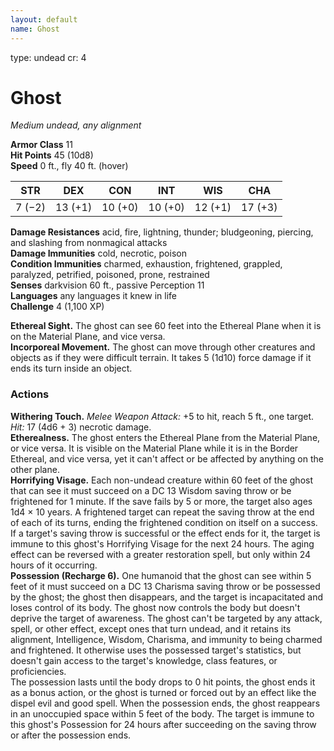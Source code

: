 ```yaml
---
layout: default
name: Ghost
---
```

type: undead
cr: 4

# Ghost 
_Medium undead, any alignment_

**Armor Class** 11    
**Hit Points** 45 (10d8)    
**Speed** 0 ft., fly 40 ft. (hover) 

| STR     | DEX     | CON     | INT     | WIS     | CHA     |
|---------|---------|---------|---------|---------|---------|
| 7 (−2)  | 13 (+1) | 10 (+0) | 10 (+0) | 12 (+1) | 17 (+3) |

**Damage Resistances** acid, fire, lightning, thunder; bludgeoning, piercing, and slashing from nonmagical attacks    
**Damage Immunities** cold, necrotic, poison    
**Condition Immunities** charmed, exhaustion, frightened, grappled, paralyzed, petrified, poisoned, prone, restrained    
**Senses** darkvision 60 ft., passive Perception 11    
**Languages** any languages it knew in life    
**Challenge** 4 (1,100 XP) 

**Ethereal Sight.** The ghost can see 60 feet into the Ethereal Plane when it is on the Material Plane, and vice versa.    
**Incorporeal Movement.** The ghost can move through other creatures and objects as if they were difficult terrain. It takes 5 (1d10) force damage if it ends its turn inside an object.   

### Actions 
**Withering Touch.** _Melee Weapon Attack:_ +5 to hit, reach 5 ft., one target. _Hit:_ 17 (4d6 + 3) necrotic damage.    
**Etherealness.** The ghost enters the Ethereal Plane from the Material Plane, or vice versa. It is visible on the Material Plane while it is in the Border Ethereal, and vice versa, yet it can't affect or be affected by anything on the other plane.    
**Horrifying Visage.** Each non-undead creature within 60 feet of the ghost that can see it must succeed on a DC 13 Wisdom saving throw or be frightened for 1 minute. If the save fails by 5 or more, the target also ages 1d4 × 10 years. A frightened target can repeat the saving throw at the end of each of its turns, ending the frightened condition on itself on a success. If a target's saving throw is successful or the effect ends for it, the target is immune to this ghost's Horrifying Visage for the next 24 hours. The aging effect can be reversed with a greater restoration spell, but only within 24 hours of it occurring.    
**Possession (Recharge 6).** One humanoid that the ghost can see within 5 feet of it must succeed on a DC 13 Charisma saving throw or be possessed by the ghost; the ghost then disappears, and the target is incapacitated and loses control of its body. The ghost now controls the body but doesn't deprive the target of awareness. The ghost can't be targeted by any attack, spell, or other effect, except ones that turn undead, and it retains its alignment, Intelligence, Wisdom, Charisma, and immunity to being charmed and frightened. It otherwise uses the possessed target's statistics, but doesn't gain access to the target's knowledge, class features, or proficiencies.    
The possession lasts until the body drops to 0 hit points, the ghost ends it as a bonus action, or the ghost is turned or forced out by an effect like the dispel evil and good spell. When the possession ends, the ghost reappears in an unoccupied space within 5 feet of the body. The target is immune to this ghost's Possession for 24 hours after succeeding on the saving throw or after the possession ends.